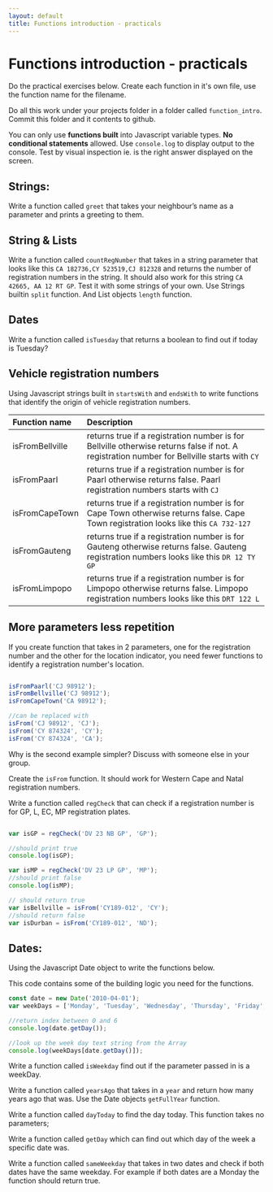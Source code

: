 ```yaml
---
layout: default
title: Functions introduction - practicals
---
```


# Functions introduction - practicals

Do the practical exercises below. Create each function in it's own file, use the function name for the filename.

Do all this work under your projects folder in a folder called `function_intro`. Commit this folder and it contents to github.

You can only use **functions built** into Javascript variable types. **No conditional statements** allowed. Use `console.log` to display output to the console. Test by visual inspection ie. is the right answer displayed on the screen.

## Strings:

Write a function called `greet` that takes your neighbour’s name as a parameter and prints a greeting to them.

## String & Lists

Write a function called `countRegNumber` that takes in a string parameter that looks like this `CA 182736,CY 523519,CJ 812328` and returns the number of registration numbers in the string. It should also work for this string `CA 42665, AA 12 RT GP`. Test it with some strings of your own. Use Strings builtin `split` function. And List objects `length` function.

## Dates

Write a function called `isTuesday` that returns a boolean to find out if today is Tuesday?

## Vehicle registration numbers

Using Javascript strings built in `startsWith` and `endsWith` to write functions that identify the origin of vehicle registration numbers.

| Function name | Description     |
| :-------------  | :------------- |
| isFromBellville | returns true if a registration number is for Bellville otherwise returns false if not. A registration number for Bellville starts with `CY`       |
| isFromPaarl | returns true if a registration number is for Paarl otherwise returns false. Paarl registration numbers starts with `CJ`      |
| isFromCapeTown | returns true if a registration number is for Cape Town otherwise returns false. Cape Town registration looks like this `CA 732-127`      |
| isFromGauteng | returns true if a registration number is for Gauteng otherwise returns false. Gauteng registration numbers looks like this `DR 12 TY GP`|
| isFromLimpopo | returns true if a registration number is for Limpopo otherwise returns false. Limpopo registration numbers looks like this `DRT 122 L`|

## More parameters less repetition

If you create function that takes in 2 parameters, one for the registration number and the other for the location indicator, you need fewer functions to identify a registration number's location.

```javascript

isFromPaarl('CJ 98912');
isFromBellville('CJ 98912');
isFromCapeTown('CA 98912');

//can be replaced with
isFrom('CJ 98912', 'CJ');
isFrom('CY 874324', 'CY');
isFrom('CY 874324', 'CA');

```

Why is the second example simpler?
Discuss with someone else in your group.

Create the `isFrom` function. It should work for Western Cape and Natal registration numbers.

Write a function called `regCheck` that can check if a registration number is for GP, L, EC, MP registration plates.

```javascript

var isGP = regCheck('DV 23 NB GP', 'GP');

//should print true
console.log(isGP);

var isMP = regCheck('DV 23 LP GP', 'MP');
//should print false
console.log(isMP);

// should return true
var isBellville = isFrom('CY189-012', 'CY');
//should return false
var isDurban = isFrom('CY189-012', 'ND');
```

## Dates:

Using the Javascript Date object to write the functions below.

This code contains some of the building logic you need for the functions.

```javascript
const date = new Date('2010-04-01');
var weekDays = ['Monday', 'Tuesday', 'Wednesday', 'Thursday', 'Friday', 'Saturday', 'Saturday'];

//return index between 0 and 6
console.log(date.getDay());

//look up the week day text string from the Array
console.log(weekDays[date.getDay()]);
```

Write a function called `isWeekday` find out if the parameter passed in is a weekDay.

Write a function called `yearsAgo` that takes in a `year` and return how many years ago that was. Use the Date objects `getFullYear` function.

Write a function called `dayToday` to find the day today. This function takes no parameters;

Write a function called `getDay` which can find out which day of the week a specific date was.

Write a function called `sameWeekday` that takes in two dates and check if both dates have the same weekday. For example if both dates are a Monday the function should return true.
